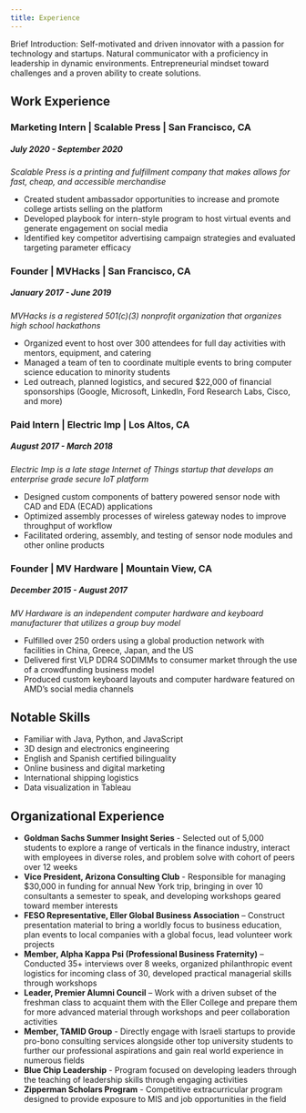 ```yaml
---
title: Experience
---
```

Brief Introduction: Self-motivated and driven innovator with a passion for technology and startups. Natural communicator with a proficiency in leadership in dynamic environments. Entrepreneurial mindset toward challenges and a proven ability to create solutions.

## Work Experience

### Marketing Intern | Scalable Press | San Francisco, CA
##### July 2020 - September 2020
_Scalable Press is a printing and fulfillment company that makes allows for fast, cheap, and accessible merchandise_
*  Created student ambassador opportunities to increase and promote college artists selling on the platform
*  Developed playbook for intern-style program to host virtual events and generate engagement on social media
*  Identified key competitor advertising campaign strategies and evaluated targeting parameter efficacy

### Founder | MVHacks | San Francisco, CA
##### January 2017 - June 2019
_MVHacks is a registered 501(c)(3) nonprofit organization that organizes high school hackathons_
* Organized event to host over 300 attendees for full day activities with mentors, equipment, and catering
* Managed a team of ten to coordinate multiple events to bring computer science education to minority students
* Led outreach, planned logistics, and secured $22,000 of financial sponsorships (Google, Microsoft, LinkedIn, Ford Research Labs, Cisco, and more)

### Paid Intern | Electric Imp | Los Altos, CA	
##### August 2017 - March 2018
_Electric Imp is a late stage Internet of Things startup that develops an enterprise grade secure IoT platform_
* Designed custom components of battery powered sensor node with CAD and EDA (ECAD) applications
* Optimized assembly processes of wireless gateway nodes to improve throughput of workflow
* Facilitated ordering, assembly, and testing of sensor node modules and other online products

### Founder | MV Hardware | Mountain View, CA	
##### December 2015 - August 2017
_MV Hardware is an independent computer hardware and keyboard manufacturer that utilizes a group buy model_
* Fulfilled over 250 orders using a global production network with facilities in China, Greece, Japan, and the US
* Delivered first VLP DDR4 SODIMMs to consumer market through the use of a crowdfunding business model
* Produced custom keyboard layouts and computer hardware featured on AMD’s social media channels

## Notable Skills
* Familiar with Java, Python, and JavaScript
* 3D design and electronics engineering
* English and Spanish certified bilinguality
* Online business and digital marketing
* International shipping logistics
* Data visualization in Tableau

## Organizational Experience

* **Goldman Sachs Summer Insight Series** - Selected out of 5,000 students to explore a range of verticals in the finance industry, interact with employees in diverse roles, and problem solve with cohort of peers over 12 weeks
* **Vice President, Arizona Consulting Club** - Responsible for managing $30,000 in funding for annual New York trip, bringing in over 10 consultants a semester to speak, and developing workshops geared toward member interests
* **FESO Representative, Eller Global Business Association** – Construct presentation material to bring a worldly focus to business education, plan events to local companies with a global focus, lead volunteer work projects
* **Member, Alpha Kappa Psi (Professional Business Fraternity)** – Conducted 35+ interviews over 8 weeks, organized philanthropic event logistics for incoming class of 30, developed practical managerial skills through workshops
* **Leader, Premier Alumni Council** – Work with a driven subset of the freshman class to acquaint them with the Eller College and prepare them for more advanced material through workshops and peer collaboration activities
* **Member, TAMID Group** - Directly engage with Israeli startups to provide pro-bono consulting services alongside other top university students to further our professional aspirations and gain real world experience in numerous fields
* **Blue Chip Leadership** - Program focused on developing leaders through the teaching of leadership skills through engaging activities
* **Zipperman Scholars Program** - Competitive extracurricular program designed to provide exposure to MIS and job opportunities in the field
